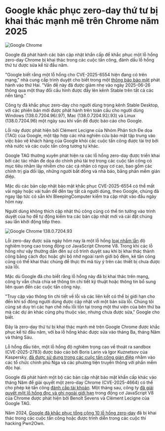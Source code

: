 # Google khắc phục zero-day thứ tư bị khai thác mạnh mẽ trên Chrome năm 2025

![Google Chrome](https://www.bleepstatic.com/content/hl-images/2024/03/27/Google_Chrome.jpg)

Google đã phát hành các bản cập nhật khẩn cấp để khắc phục một lỗ hổng zero-day Chrome bị khai thác trong các cuộc tấn công, đánh dấu lỗ hổng thứ tư được sửa kể từ đầu năm.

"Google biết rằng một lỗ hổng cho CVE-2025-6554 hiện đang có trên mạng," nhà cung cấp trình duyệt cho biết trong một [thông báo bảo mật](https://chromereleases.googleblog.com/2025/06/stable-channel-update-for-desktop%5F30.html) phát hành vào thứ Hai. "Vấn đề này đã được giảm nhẹ vào ngày 2025-06-26 thông qua một thay đổi cấu hình được đẩy lên kênh Stable trên tất cả các nền tảng."

Công ty đã khắc phục zero-day cho người dùng trong kênh Stable Desktop, với các phiên bản mới được phát hành trên toàn cầu cho người dùng Windows (138.0.7204.96/.97), Mac (138.0.7204.92/.93) và Linux (138.0.7204.96) một ngày sau khi vấn đề được báo cáo cho Google.

Lỗi này được phát hiện bởi Clément Lecigne của Nhóm Phân tích Đe dọa (TAG) của Google, một tập hợp các nhà nghiên cứu bảo mật tập trung vào việc bảo vệ khách hàng của Google khỏi các cuộc tấn công được tài trợ bởi nhà nước và các cuộc tấn công tương tự khác.

Google TAG thường xuyên phát hiện ra các lỗ hổng zero-day được triển khai bởi các tác nhân đe dọa do chính phủ tài trợ trong các cuộc tấn công có mục tiêu nhằm lây nhiễm cho các cá nhân có nguy cơ cao, bao gồm các chính trị gia đối lập, những người bất đồng và nhà báo, bằng phần mềm gián điệp.

Mặc dù các bản cập nhật bảo mật khắc phục CVE-2025-6554 có thể mất vài ngày hoặc vài tuần để đến tay tất cả người dùng, theo Google, chúng đã ngay lập tức có sẵn khi BleepingComputer kiểm tra cập nhật vào đầu ngày hôm nay.

Người dùng không thích cập nhật thủ công cũng có thể tin tưởng vào trình duyệt của họ để tự động kiểm tra các bản cập nhật mới và cài đặt chúng sau lần khởi động tiếp theo.

![Google Chrome 138.0.7204.93](https://www.bleepstatic.com/images/news/u/1109292/2025/Google%20Chrome%20138_0_7204_93.png)

Lỗi zero-day được sửa ngày hôm nay là một lỗ hổng [loại nhầm lẫn](https://cwe.mitre.org/data/definitions/843.html) độ nghiêm trọng cao trong động cơ JavaScript Chrome V8. Trong khi các lỗ hổng như vậy thường dẫn đến sự cố trình duyệt sau khi bị khai thác thành công bằng cách đọc hoặc ghi bộ nhớ ngoài ranh giới bộ đệm, kẻ tấn công cũng có thể khai thác chúng để thực thi mã tùy ý trên các thiết bị chưa được sửa lỗi.

Mặc dù Google đã cho biết rằng lỗ hổng này đã bị khai thác trên mạng, công ty vẫn chưa chia sẻ thông tin chi tiết kỹ thuật hoặc thông tin bổ sung liên quan đến các cuộc tấn công này.

"Truy cập vào thông tin chi tiết về lỗi và các liên kết có thể bị giới hạn cho đến khi số đông người dùng được cập nhật với một bản sửa lỗi. Chúng tôi cũng sẽ duy trì các hạn chế nếu lỗi tồn tại trong một thư viện của bên thứ ba mà các dự án khác cũng phụ thuộc vào, nhưng chưa được sửa," Google cho biết.

Đây là zero-day thứ tư bị khai thác mạnh mẽ trên Google Chrome được khắc phục kể từ đầu năm, với ba lỗ hổng khác được sửa vào tháng Ba, tháng Năm và tháng Sáu.

Lỗ hổng đầu tiên, một lỗ hổng độ nghiêm trọng cao về thoát ra sandbox (CVE-2025-2783) được báo cáo bởi Boris Larin và Igor Kuznetsov của Kaspersky, [đã được sử dụng trong các cuộc tấn công gián điệp](https://www.bleepingcomputer.com/news/security/google-fixes-chrome-zero-day-exploited-in-espionage-campaign/) nhằm vào các tổ chức chính phủ Nga và các phương tiện truyền thông với phần mềm độc hại.

Google đã phát hành một bộ các bản cập nhật bảo mật khẩn cấp khác vào tháng Năm để giải quyết một zero-day Chrome (CVE-2025-4664) có thể cho phép kẻ tấn công [đánh cắp tài khoản](https://www.bleepingcomputer.com/news/security/google-fixes-high-severity-chrome-flaw-with-public-exploit/). Một tháng sau, công ty [đã giải quyết một lỗ hổng đọc và ghi ngoài giới hạn](https://www.bleepingcomputer.com/news/security/google-patches-new-chrome-zero-day-bug-exploited-in-attacks/) trong động cơ JavaScript V8 của Chrome được phát hiện bởi Benoît Sevens và Clément Lecigne của Google TAG.

Năm 2024, [Google đã khắc phục tổng cộng 10 lỗ hổng zero-day](https://www.bleepingcomputer.com/news/security/google-tags-a-tenth-chrome-zero-day-as-exploited-this-year/) đã bị khai thác trong các cuộc tấn công hoặc được trình diễn trong các cuộc thi hacking Pwn2Own.